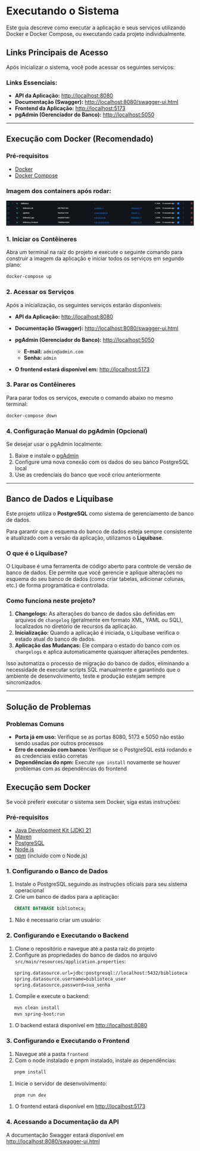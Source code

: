 # Executando o Sistema

Este guia descreve como executar a aplicação e seus serviços utilizando Docker e Docker Compose, ou executando cada projeto individualmente.

## Links Principais de Acesso

Após inicializar o sistema, você pode acessar os seguintes serviços:

### **Links Essenciais:**
- **API da Aplicação:** [http://localhost:8080](http://localhost:8080)
- **Documentação (Swagger):** [http://localhost:8080/swagger-ui.html](http://localhost:8080/swagger-ui.html)
- **Frontend da Aplicação:** [http://localhost:5173](http://localhost:5173)
- **pgAdmin (Gerenciador do Banco):** [http://localhost:5050](http://localhost:5050)

---

## Execução com Docker (Recomendado)

### Pré-requisitos

- [Docker](https://docs.docker.com/get-docker/)
- [Docker Compose](https://docs.docker.com/compose/install/)
### Imagem dos containers após rodar:
![img.png](img.png)
### 1. Iniciar os Contêineres

Abra um terminal na raiz do projeto e execute o seguinte comando para construir a imagem da aplicação e iniciar todos os serviços em segundo plano:
```bash
docker-compose up
```

### 2. Acessar os Serviços

Após a inicialização, os seguintes serviços estarão disponíveis:

- **API da Aplicação:** [http://localhost:8080](http://localhost:8080)
- **Documentação (Swagger):** [http://localhost:8080/swagger-ui.html](http://localhost:8080/swagger-ui.html)
- **pgAdmin (Gerenciador do Banco):** [http://localhost:5050](http://localhost:5050)
    - **E-mail:** `admin@admin.com`
    - **Senha:** `admin`
      
- **O frontend estará disponível em:** [http://localhost:5173](http://localhost:5173)

### 3. Parar os Contêineres

Para parar todos os serviços, execute o comando abaixo no mesmo terminal:

```bash
docker-compose down
```
### 4. Configuração Manual do pgAdmin (Opcional)

Se desejar usar o pgAdmin localmente:

1. Baixe e instale o [pgAdmin](https://www.pgadmin.org/download/)
2. Configure uma nova conexão com os dados do seu banco PostgreSQL local
3. Use as credenciais do banco que você criou anteriormente

---

##  Banco de Dados e Liquibase

Este projeto utiliza o **PostgreSQL** como sistema de gerenciamento de banco de dados.

Para garantir que o esquema do banco de dados esteja sempre consistente e atualizado com a versão da aplicação, utilizamos o **Liquibase**.

### O que é o Liquibase?

O Liquibase é uma ferramenta de código aberto para controle de versão de banco de dados. Ele permite que você gerencie e aplique alterações no esquema do seu banco de dados (como criar tabelas, adicionar colunas, etc.) de forma programática e controlada.

### Como funciona neste projeto?

1. **Changelogs:** As alterações do banco de dados são definidas em arquivos de `changelog` (geralmente em formato XML, YAML ou SQL), localizados no diretório de recursos da aplicação.
2. **Inicialização:** Quando a aplicação é iniciada, o Liquibase verifica o estado atual do banco de dados.
3. **Aplicação das Mudanças:** Ele compara o estado do banco com os `changelogs` e aplica automaticamente quaisquer alterações pendentes.

Isso automatiza o processo de migração do banco de dados, eliminando a necessidade de executar scripts SQL manualmente e garantindo que o ambiente de desenvolvimento, teste e produção estejam sempre sincronizados.

---

##  Solução de Problemas

### Problemas Comuns

- **Porta já em uso:** Verifique se as portas 8080, 5173 e 5050 não estão sendo usadas por outros processos
- **Erro de conexão com banco:** Verifique se o PostgreSQL está rodando e as credenciais estão corretas
- **Dependências do npm:** Execute `npm install` novamente se houver problemas com as dependências do frontend

## Execução sem Docker
Se você preferir executar o sistema sem Docker, siga estas instruções:
### Pré-requisitos
- [Java Development Kit (JDK) 21](https://www.oracle.com/java/technologies/downloads/)
- [Maven](https://maven.apache.org/download.cgi)
- [PostgreSQL](https://www.postgresql.org/download/)
- [Node.js](https://nodejs.org/en/download/)
- [npm](https://www.npmjs.com/get-npm) (incluído com o Node.js)

### 1. Configurando o Banco de Dados
1. Instale o PostgreSQL seguindo as instruções oficiais para seu sistema operacional
2. Crie um banco de dados para a aplicação:
``` sql
   CREATE DATABASE biblioteca;
```
1. Não é necessario criar um usuário:
### 2. Configurando e Executando o Backend
1. Clone o repositório e navegue até a pasta raiz do projeto
2. Configure as propriedades do banco de dados no arquivo `src/main/resources/application.properties`:
``` properties
   spring.datasource.url=jdbc:postgresql://localhost:5432/biblioteca
   spring.datasource.username=biblioteca_user
   spring.datasource.password=sua_senha
```
1. Compile e execute o backend:
``` bash
   mvn clean install
   mvn spring-boot:run
```
1. O backend estará disponível em [http://localhost:8080](http://localhost:8080)

### 3. Configurando e Executando o Frontend
1. Navegue até a pasta `frontend`
2. Com o node instalado e pnpm instalado, instale as dependências:
``` bash
   pnpm install
```
1. Inicie o servidor de desenvolvimento:
``` bash
   pnpm run dev
```
1. O frontend estará disponível em [http://localhost:5173](http://localhost:5173)

### 4. Acessando a Documentação da API
A documentação Swagger estará disponível em [http://localhost:8080/swagger-ui.html](http://localhost:8080/swagger-ui.html)
